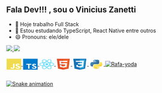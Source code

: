 ## Fala Dev!!! , sou o Vinicius Zanetti

- 🔭 Hoje trabalho Full Stack
- 🌱 Estou estudando TypeScript, React Native entre outros
- 😄 Pronouns: ele/dele

<div>
  <a href="https://github.com/ViniciusZanetti">
  <img height="180em" src="https://github-readme-stats.vercel.app/api?username=ViniciusZanetti&show_icons=true&theme=dracula&include_all_commits=true&count_private=true"/>
  <img height="180em" src="https://github-readme-stats.vercel.app/api/top-langs/?username=ViniciusZanetti&layout=compact&langs_count=7&theme=dracula"/>
</div>
<div style="display: inline_block"><br>
  <img align="center" alt="Rafa-Js" height="30" width="40" src="https://raw.githubusercontent.com/devicons/devicon/master/icons/javascript/javascript-plain.svg">
  <img align="center" alt="Rafa-Ts" height="30" width="40" src="https://raw.githubusercontent.com/devicons/devicon/master/icons/typescript/typescript-plain.svg">
  <img align="center" alt="Rafa-React" height="30" width="40" src="https://raw.githubusercontent.com/devicons/devicon/master/icons/react/react-original.svg">
  <img align="center" alt="Rafa-HTML" height="30" width="40" src="https://raw.githubusercontent.com/devicons/devicon/master/icons/html5/html5-original.svg">
  <img align="center" alt="Rafa-CSS" height="30" width="40" src="https://raw.githubusercontent.com/devicons/devicon/master/icons/css3/css3-original.svg">
  <img align="center" alt="Rafa-Python" height="30" width="40" src="https://raw.githubusercontent.com/devicons/devicon/master/icons/python/python-original.svg">
  <img align="center" alt="Rafa-yoda" src="https://www.google.com/search?q=animation+programming+gif&tbm=isch&ved=2ahUKEwirw6TbptP4AhV9N7kGHaabDEYQ2-cCegQIABAA&oq=animation+programming+&gs_lcp=CgNpbWcQARgAMgQIABATMgYIABAeEBMyCAgAEB4QCBATMggIABAeEAgQEzoECCMQJ1DeA1jeA2D9DWgAcAB4AIABf4gB9QGSAQMwLjKYAQCgAQGqAQtnd3Mtd2l6LWltZ8ABAQ&sclient=img&ei=epu8YqueG_3u5OUPpreysAQ&bih=969&biw=1920#imgrc=JdP4MsnabmB7WM">
</div>
  
  ##
 
<div>
 
  ![Snake animation](https://github.com/ViniciusZanetti/rafaballerini/blob/output/github-contribution-grid-snake.svg)
 
</div>


